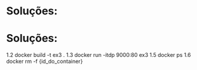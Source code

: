 Soluções:
========================
Soluções:
========================
1.2 docker build -t ex3 .
1.3 docker run -itdp 9000:80 ex3
1.5 docker ps
1.6 docker rm -f {id_do_container}